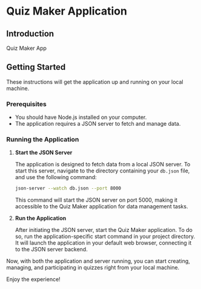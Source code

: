 # Quiz Maker Application

## Introduction

Quiz Maker App

## Getting Started

These instructions will get the application up and running on your local machine.

### Prerequisites

- You should have Node.js installed on your computer.
- The application requires a JSON server to fetch and manage data.

### Running the Application

1. **Start the JSON Server**

   The application is designed to fetch data from a local JSON server. To start this server, navigate to the directory containing your `db.json` file, and use the following command:

   ```sh
   json-server --watch db.json --port 8000
   ```

   This command will start the JSON server on port 5000, making it accessible to the Quiz Maker application for data management tasks.

2. **Run the Application**

   After initiating the JSON server, start the Quiz Maker application. To do so, run the application-specific start command in your project directory. It will launch the application in your default web browser, connecting it to the JSON server backend.

Now, with both the application and server running, you can start creating, managing, and participating in quizzes right from your local machine.

Enjoy the experience!
